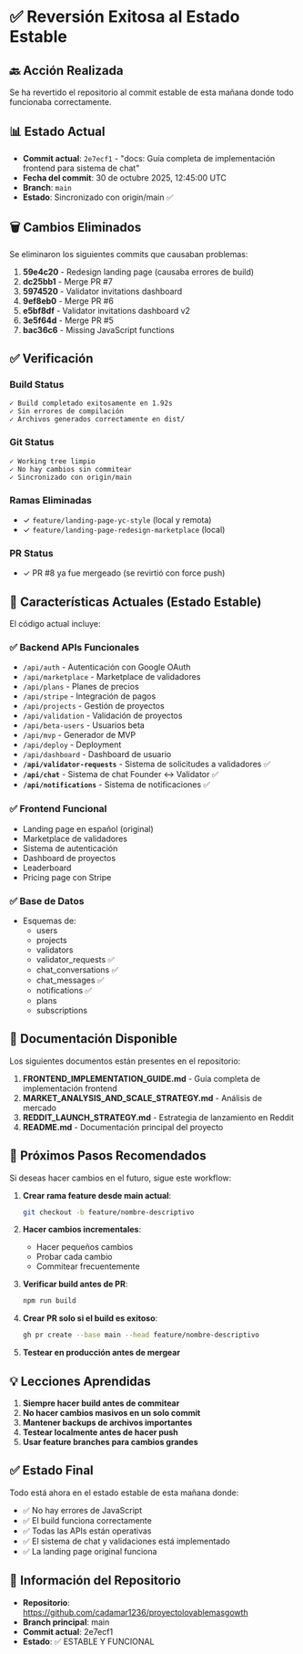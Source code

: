 # ✅ Reversión Exitosa al Estado Estable

## 🔙 Acción Realizada

Se ha revertido el repositorio al commit estable de esta mañana donde todo funcionaba correctamente.

## 📊 Estado Actual

- **Commit actual**: `2e7ecf1` - "docs: Guía completa de implementación frontend para sistema de chat"
- **Fecha del commit**: 30 de octubre 2025, 12:45:00 UTC
- **Branch**: `main`
- **Estado**: Sincronizado con origin/main ✅

## 🗑️ Cambios Eliminados

Se eliminaron los siguientes commits que causaban problemas:

1. **59e4c20** - Redesign landing page (causaba errores de build)
2. **dc25bb1** - Merge PR #7
3. **5974520** - Validator invitations dashboard
4. **9ef8eb0** - Merge PR #6
5. **e5bf8df** - Validator invitations dashboard v2
6. **3e5f64d** - Merge PR #5
7. **bac36c6** - Missing JavaScript functions

## ✅ Verificación

### Build Status
```
✓ Build completado exitosamente en 1.92s
✓ Sin errores de compilación
✓ Archivos generados correctamente en dist/
```

### Git Status
```
✓ Working tree limpio
✓ No hay cambios sin commitear
✓ Sincronizado con origin/main
```

### Ramas Eliminadas
- ✓ `feature/landing-page-yc-style` (local y remota)
- ✓ `feature/landing-page-redesign-marketplace` (local)

### PR Status
- ✓ PR #8 ya fue mergeado (se revirtió con force push)

## 🔧 Características Actuales (Estado Estable)

El código actual incluye:

### ✅ Backend APIs Funcionales
- `/api/auth` - Autenticación con Google OAuth
- `/api/marketplace` - Marketplace de validadores
- `/api/plans` - Planes de precios
- `/api/stripe` - Integración de pagos
- `/api/projects` - Gestión de proyectos
- `/api/validation` - Validación de proyectos
- `/api/beta-users` - Usuarios beta
- `/api/mvp` - Generador de MVP
- `/api/deploy` - Deployment
- `/api/dashboard` - Dashboard de usuario
- **`/api/validator-requests`** - Sistema de solicitudes a validadores ✅
- **`/api/chat`** - Sistema de chat Founder ↔ Validator ✅
- **`/api/notifications`** - Sistema de notificaciones ✅

### ✅ Frontend Funcional
- Landing page en español (original)
- Marketplace de validadores
- Sistema de autenticación
- Dashboard de proyectos
- Leaderboard
- Pricing page con Stripe

### ✅ Base de Datos
- Esquemas de:
  - users
  - projects
  - validators
  - validator_requests ✅
  - chat_conversations ✅
  - chat_messages ✅
  - notifications ✅
  - plans
  - subscriptions

## 📝 Documentación Disponible

Los siguientes documentos están presentes en el repositorio:

1. **FRONTEND_IMPLEMENTATION_GUIDE.md** - Guía completa de implementación frontend
2. **MARKET_ANALYSIS_AND_SCALE_STRATEGY.md** - Análisis de mercado
3. **REDDIT_LAUNCH_STRATEGY.md** - Estrategia de lanzamiento en Reddit
4. **README.md** - Documentación principal del proyecto

## 🚀 Próximos Pasos Recomendados

Si deseas hacer cambios en el futuro, sigue este workflow:

1. **Crear rama feature desde main actual**:
   ```bash
   git checkout -b feature/nombre-descriptivo
   ```

2. **Hacer cambios incrementales**:
   - Hacer pequeños cambios
   - Probar cada cambio
   - Commitear frecuentemente

3. **Verificar build antes de PR**:
   ```bash
   npm run build
   ```

4. **Crear PR solo si el build es exitoso**:
   ```bash
   gh pr create --base main --head feature/nombre-descriptivo
   ```

5. **Testear en producción antes de mergear**

## 💡 Lecciones Aprendidas

1. **Siempre hacer build antes de commitear**
2. **No hacer cambios masivos en un solo commit**
3. **Mantener backups de archivos importantes**
4. **Testear localmente antes de hacer push**
5. **Usar feature branches para cambios grandes**

## ✅ Estado Final

Todo está ahora en el estado estable de esta mañana donde:
- ✅ No hay errores de JavaScript
- ✅ El build funciona correctamente
- ✅ Todas las APIs están operativas
- ✅ El sistema de chat y validaciones está implementado
- ✅ La landing page original funciona

## 🔗 Información del Repositorio

- **Repositorio**: https://github.com/cadamar1236/proyectolovablemasgowth
- **Branch principal**: main
- **Commit actual**: 2e7ecf1
- **Estado**: ✅ ESTABLE Y FUNCIONAL
